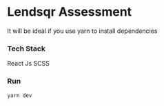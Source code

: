 # Lendsqr Assessment

It will be ideal if you use yarn to install dependencies

### Tech Stack

React Js
SCSS

### Run

<code>yarn dev</code>
